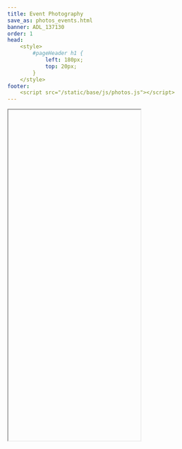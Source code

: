 ```yaml
---
title: Event Photography
save_as: photos_events.html
banner: ADL_137130
order: 1
head: 
    <style>
        #pageHeader h1 {
            left: 180px;
            top: 20px;
        }
    </style>
footer: 
    <script src="/static/base/js/photos.js"></script>
---
```


<iframe
    allow="fullscreen"
    class="album"
    data-album="Photos_Events/"
    height="750"
    id="target"
    src="about:blank">
</iframe>
